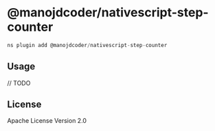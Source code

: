 # @manojdcoder/nativescript-step-counter

```javascript
ns plugin add @manojdcoder/nativescript-step-counter
```

## Usage

// TODO

## License

Apache License Version 2.0

